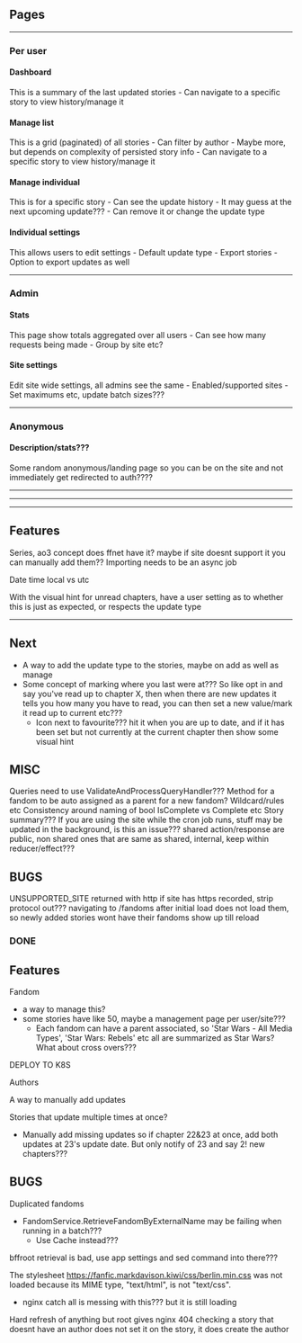 ## Pages

***
### Per user
#### Dashboard
This is a summary of the last updated stories
	-	Can navigate to a specific story to view history/manage it

#### Manage list
This is a grid (paginated) of all stories
	-	Can filter by author
		-	Maybe more, but depends on complexity of persisted story info
	-	Can navigate to a specific story to view history/manage it

#### Manage individual
This is for a specific story
	-	Can see the update history
	-	It may guess at the next upcoming update???
	-	Can remove it or change the update type

#### Individual settings
This allows users to edit settings
	-	Default update type
	-	Export stories
		-	Option to export updates as well
	
***
### Admin
#### Stats
This page show totals aggregated over all users
	-	Can see how many requests being made
		-	Group by site etc?

#### Site settings
Edit site wide settings, all admins see the same
	-	Enabled/supported sites
	-	Set maximums etc, update batch sizes???

***
### Anonymous
#### Description/stats???
Some random anonymous/landing page so you can be on the site and not immediately get redirected to auth????


***
***
***

## Features
Series, ao3 concept does ffnet have it? maybe if site doesnt support it you can manually add them??
Importing needs to be an async job

Date time local vs utc

With the visual hint for unread chapters, have a user setting as to whether this is just as expected, or respects the update type

***
## Next
 - A way to add the update type to the stories, maybe on add as well as manage
 - Some concept of marking where you last were at??? So like opt in and say you've read up to chapter X, then when there are new updates it tells you how many you have to read, you can then set a new value/mark it read up to current etc???
	- Icon next to favourite??? hit it when you are up to date, and if it has been set but not currently at the current chapter then show some visual hint
## MISC

Queries need to use ValidateAndProcessQueryHandler???
Method for a fandom to be auto assigned as a parent for a new fandom? Wildcard/rules etc
Consistency around naming of bool IsComplete vs Complete etc
Story summary???
If you are using the site while the cron job runs, stuff may be updated in the background, is this an issue???
shared action/response are public, non shared ones that are same as shared, internal, keep within reducer/effect???

## BUGS

UNSUPPORTED_SITE returned with http if site has https recorded, strip protocol out???
navigating to /fandoms after initial load does not load them, so newly added stories wont have their fandoms show up till reload

### DONE

## Features

Fandom
 - a way to manage this?
 - some stories have like 50, maybe a management page per user/site???
	- Each fandom can have a parent associated, so 'Star Wars - All Media Types', 'Star Wars: Rebels' etc all are summarized as Star Wars? What about cross overs???

DEPLOY TO K8S

Authors

A way to manually add updates

Stories that update multiple times at once?
 - Manually add missing updates so if chapter 22&23 at once, add  both updates at 23's update date.  But only notify of 23 and say 2! new chapters???

## BUGS

Duplicated fandoms
 - FandomService.RetrieveFandomByExternalName may be failing when running in a batch???
   - Use Cache instead???

bffroot retrieval is bad, use app settings and sed command into there???

The stylesheet https://fanfic.markdavison.kiwi/css/berlin.min.css was not loaded because its MIME type, "text/html", is not "text/css".
 - nginx catch all is messing with this??? but it is still loading

Hard refresh of anything but root gives nginx 404
checking a story that doesnt have an author does not set it on the story, it does create the author